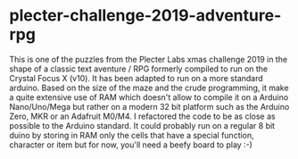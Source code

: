 # plecter-challenge-2019-adventure-rpg

This is one of the puzzles from the Plecter Labs xmas challenge 2019 in the shape of a classic text aventure / RPG formerly compiled to run on the Crystal Focus X (v10). It has been adapted to run on a more standard arduino.
Based on the size of the maze and the crude programming, it make a quite extensive use of RAM which doesn't allow to compile it on a Arduino Nano/Uno/Mega but rather on a modern 32 bit platform such as the Arduino Zero, MKR or an Adafruit M0/M4.
I refactored the code to be as close as possible to the Arduino standard. It could probably run on a regular 8 bit duino by storing in RAM only the cells that have a special function, character or item but for now, you'll need a beefy board to play :-)
